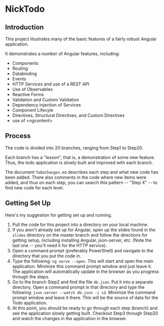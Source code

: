 # NickTodo

## Introduction

This project illustrates many of the basic features of a fairly robust Angular application.

It demonstrates a number of Angular features, including:

- Components
- Routing
- Databinding
- Events
- HTTP Services and use of a REST API
- Use of Observables
- Reactive Forms
- Validation and Custom Validation
- Dependency Injection of Services
- Component Lifecyle
- Directives, Structural Directives, and Custom Directives
- use of &lt;ngcontent&gt;

## Process

The code is divided into 20 branches, ranging from Step1 to Step20.

Each branch has a "lesson", that is, a demonstration of some new feature. Thus, the todo application is slowly built and improved with each branch.

The document `ToDoChanges.md` describes each step and what new code has been added. There also comments in the code where new items were added, and thus on each step, you can search this pattern -- "Step X" -- to find new code for each level.

## Getting Set Up

Here's my suggestion for getting set up and running.

1. Pull the code for this project into a directory on your local machine.
2. If you aren't already set up for Angular, open up the slides found in the `slides` directory on the master branch and follow the directions for getting setup, including installing Angular, json-server, etc. (Note the last one -- you'll need it for the HTTP service).
3. Open a command prompt (preferably PowerShell) and navigate to the directory that you put the code in.
4. Type the following: `ng serve --open`. This will start and open the main application. Minimize this command prompt window and just leave it. The application will automatically update in the browser as you progress through the steps.
5. Go to the branch Step2 and find the file `db.json`. Put it into a separate directory. Open a command prompt in that directory and type the following: `json-server --watch db.json -i id`. Minimize the command prompt window and leave it there. This will be the source of data for the Todo application.
6. At this point, you should be ready to go through each step (branch) and see the application slowly getting built. Checkout Step3 through Step20 and watch the changes in the application in the browser.
